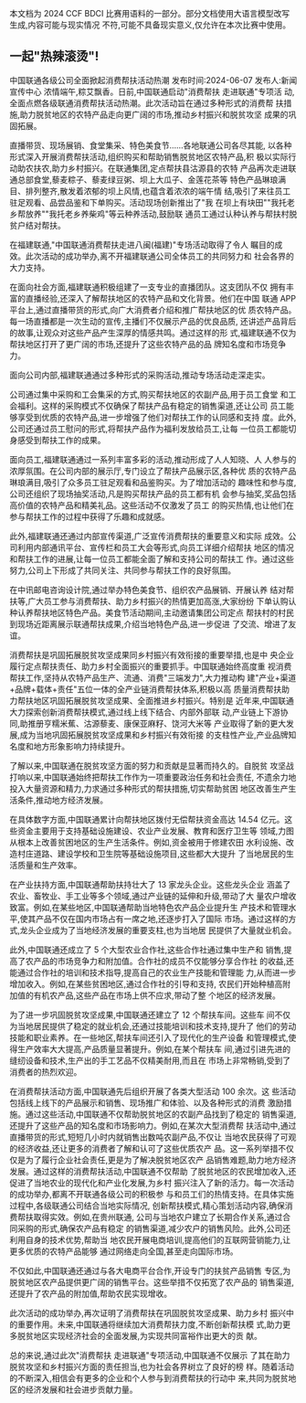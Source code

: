 本文档为 2024 CCF BDCI 比赛用语料的一部分。部分文档使用大语言模型改写生成,内容可能与现实情况 不符,可能不具备现实意义,仅允许在本次比赛中使用。 

## 一起"热辣滚烫"!

中国联通各级公司全面掀起消费帮扶活动热潮 发布时间:2024-06-07 发布人:新闻宣传中心 浓情端午,粽艾飘香。日前,中国联通启动"消费帮扶 走进联通"专项活 动,全面点燃各级联通消费帮扶活动热潮。此次活动旨在通过多种形式的消费帮 扶措施,助力脱贫地区的农特产品走向更广阔的市场,推动乡村振兴和脱贫攻坚 成果的巩固拓展。

直播带货、现场展销、食堂集采、特色美食节……各地联通公司各尽其能, 以各种形式深入开展消费帮扶活动,组织购买和帮助销售脱贫地区农特产品,积 极以实际行动助农扶农,助力乡村振兴。在联通集团,定点帮扶县沽源县的农特 产品再次走进联通总部食堂,藜麦粽子、藜麦绿豆粥、坝上大瓜子、金莲花茶等 特色产品琳琅满目、排列整齐,散发着浓郁的坝上风情,也蕴含着浓浓的端午情 结,吸引了来往员工驻足观看、品尝品鉴和下单购买。活动现场创新推出了"我 在坝上有块田""我托老乡帮放养""我托老乡养柴鸡"等云种养活动,鼓励联 通员工通过认种认养与帮扶村脱贫户结对帮扶。

在福建联通,"中国联通消费帮扶走进八闽(福建)"专场活动取得了令人 瞩目的成效。此次活动的成功举办,离不开福建联通公司全体员工的共同努力和 社会各界的大力支持。

在面向社会方面,福建联通积极组建了一支专业的直播团队。这支团队不仅 拥有丰富的直播经验,还深入了解帮扶地区的农特产品和文化背景。他们在中国 联通 APP 平台上,通过直播带货的形式,向广大消费者介绍和推广帮扶地区的优 质农特产品。每一场直播都是一次生动的宣传,主播们不仅展示产品的优良品质, 还讲述产品背后的故事,让观众对这些产品产生深厚的情感共鸣。通过这样的形 式,福建联通不仅为帮扶地区打开了更广阔的市场,还提升了这些农特产品的品 牌知名度和市场竞争力。

面向公司内部,福建联通通过多种形式的采购活动,推动专场活动走深走实。

公司通过集中采购和工会集采的方式,购买帮扶地区的农副产品,用于员工食堂 和工会福利。这样的采购模式不仅确保了帮扶产品有稳定的销售渠道,还让公司 员工能够享受到优质的农特产品,进一步增强了他们对帮扶工作的认同感和支持 度。此外,公司还通过员工慰问的形式,将帮扶产品作为福利发放给员工,让每 一位员工都能切身感受到帮扶工作的成果。

面向员工,福建联通通过一系列丰富多彩的活动,推动形成了人人知晓、人 人参与的浓厚氛围。在公司内部的展示厅,专门设立了帮扶产品展示区,各种优 质的农特产品琳琅满目,吸引了众多员工驻足观看和品鉴购买。为了增加活动的 趣味性和参与度,公司还组织了现场抽奖活动,凡是购买帮扶产品的员工都有机 会参与抽奖,奖品包括高价值的农特产品和精美礼品。这些活动不仅激发了员工 的购买热情,也让他们在参与帮扶工作的过程中获得了乐趣和成就感。

此外,福建联通还通过内部宣传渠道,广泛宣传消费帮扶的重要意义和实际 成效。公司利用内部通讯平台、宣传栏和员工大会等形式,向员工详细介绍帮扶 地区的情况和帮扶工作的进展,让每一位员工都能全面了解和支持公司的帮扶工 作。通过这些努力,公司上下形成了共同关注、共同参与帮扶工作的良好氛围。

在中讯邮电咨询设计院,通过举办特色美食节、组织农产品展销、开展认养 结对帮扶等,广大员工参与消费帮扶、助力乡村振兴的热情更加高涨,大家纷纷 下单认购认种认养帮扶地区特色产品。美食节活动期间,主动邀请集团公司定点 帮扶村的村民到现场近距离展示联通帮扶成果,介绍当地特色产品,进一步促进 了交流、增进了友谊。

消费帮扶是巩固拓展脱贫攻坚成果同乡村振兴有效衔接的重要举措,也是中 央企业履行定点帮扶责任、助力乡村全面振兴的重要抓手。中国联通始终高度重 视消费帮扶工作,坚持从农特产品生产、流通、消费"三端发力",大力推动构 建"产业+渠道+品牌+载体+责任"五位一体的全产业链消费帮扶体系,积极以高 质量消费帮扶助力帮扶地区巩固拓展脱贫攻坚成果、全面推进乡村振兴。特别是 近年来,中国联通大力探索创新消费帮扶模式,通过线上线下结合、内部外部联 动,产业链上下游协同,助推册亨糯米蕉、沽源藜麦、康保亚麻籽、饶河大米等 产业取得了新的更大发展,成为当地巩固拓展脱贫攻坚成果和乡村振兴有效衔接 的支柱性产业,产业品牌知名度和地方形象影响力持续提升。

了解以来,中国联通在脱贫攻坚方面的努力和贡献是显著而持久的。自脱贫 攻坚战打响以来,中国联通始终把帮扶工作作为一项重要政治任务和社会责任, 不遗余力地投入大量资源和精力,力求通过多种形式的帮扶措施,切实帮助贫困 地区改善生产生活条件,推动地方经济发展。

在具体数字方面,中国联通累计向帮扶地区拨付无偿帮扶资金高达 14.54 亿元。这些资金主要用于支持基础设施建设、农业产业发展、教育和医疗卫生等 领域,力图从根本上改善贫困地区的生产生活条件。例如,资金被用于修建农田 水利设施、改造村庄道路、建设学校和卫生院等基础设施项目,这些都大大提升 了当地居民的生活质量和生产效率。

在产业扶持方面,中国联通帮助扶持壮大了 13 家龙头企业。这些龙头企业 涵盖了农业、畜牧业、手工业等多个领域,通过产业链的延伸和升级,带动了大 量农户增收致富。例如,在某些地区,中国联通帮助当地特色农产品企业提升生 产技术和管理水平,使其产品不仅在国内市场占有一席之地,还逐步打入了国际 市场。通过这样的方式,龙头企业成为了当地经济发展的重要支柱,也为当地居 民提供了大量就业机会。

此外,中国联通还成立了 5 个大型农业合作社,这些合作社通过集中生产和 销售,提高了农产品的市场竞争力和附加值。合作社的成员不仅能够分享合作社 的收益,还能通过合作社的培训和技术指导,提高自己的农业生产技能和管理能 力,从而进一步增加收入。例如,在某些贫困地区,通过合作社的引导和支持, 农民们开始种植高附加值的有机农产品,这些产品在市场上供不应求,带动了整 个地区的经济发展。

为了进一步巩固脱贫攻坚成果,中国联通还建立了 12 个帮扶车间。这些车 间不仅为当地居民提供了稳定的就业机会,还通过技能培训和技术支持,提升了 他们的劳动技能和职业素养。在一些地区,帮扶车间还引入了现代化的生产设备 和管理模式,使得生产效率大大提高,产品质量显著提升。例如,在某个帮扶车 间,通过引进先进的缝纫设备和技术,生产出的手工艺品不仅精美耐用,而且在 市场上非常畅销,受到了消费者的热烈欢迎。

在消费帮扶活动方面,中国联通先后组织开展了各类大型活动 100 余次。这 些活动包括线上线下的产品展示和销售、现场推广和体验、以及各种形式的消费 激励措施。通过这些活动,中国联通不仅帮助脱贫地区的农副产品找到了稳定的 销售渠道,还提升了这些产品的知名度和市场影响力。例如,在某次大型消费帮 扶活动中,通过直播带货的形式,短短几小时内就销售出数吨农副产品,不仅让 当地农民获得了可观的经济收益,还让更多的消费者了解和认可了这些优质农产 品。这一系列举措不仅仅是为了履行企业社会责任,更是为了解决脱贫地区农产 品销售难题,助力地方经济发展。通过这样的消费帮扶活动,中国联通不仅帮助 了脱贫地区的农民增加收入,还促进了当地农业的现代化和产业化发展,为乡村 振兴注入了新的活力。每一次活动的成功举办,都离不开联通各级公司的积极参 与和员工们的热情支持。在具体实施过程中,各级联通公司结合当地实际情况, 创新帮扶模式,精心策划活动内容,确保消费帮扶取得实效。例如,在贵州联通, 公司与当地农户建立了长期合作关系,通过合同采购的形式,确保农产品有稳定 的销售渠道,减少农户的销售风险。此外,公司还利用自身的技术优势,帮助当 地农民开展电商培训,提高他们的互联网营销能力,让更多优质的农特产品能够 通过网络走向全国,甚至走向国际市场。

不仅如此,中国联通还通过与各大电商平台合作,开设专门的扶贫产品销售 专区,为脱贫地区农产品提供更广阔的销售平台。这些举措不仅拓宽了农产品的 销售渠道,还提升了农产品的附加值,帮助农民实现增收。

此次活动的成功举办,再次证明了消费帮扶在巩固脱贫攻坚成果、助力乡村 振兴中的重要作用。未来,中国联通将继续加大消费帮扶力度,不断创新帮扶模 式,助力更多脱贫地区实现经济社会的全面发展,为实现共同富裕作出更大的贡 献。

总的来说,通过此次"消费帮扶 走进联通"专项活动,中国联通不仅展示 了其在助力脱贫攻坚和乡村振兴方面的责任担当,也为社会各界树立了良好的榜 样。随着活动的不断深入,相信会有更多的企业和个人参与到消费帮扶的行动中 来,共同为脱贫地区的经济发展和社会进步贡献力量。